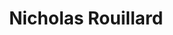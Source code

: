 ---
title: Nicholas Rouillard
position: Undergraduate Researcher
layout: default
contact:
publications: 
image: /images/user-icon.svg
group: undergrad
year-start: 2014
year-end: 2015
present-position: NY Genome Center
---
